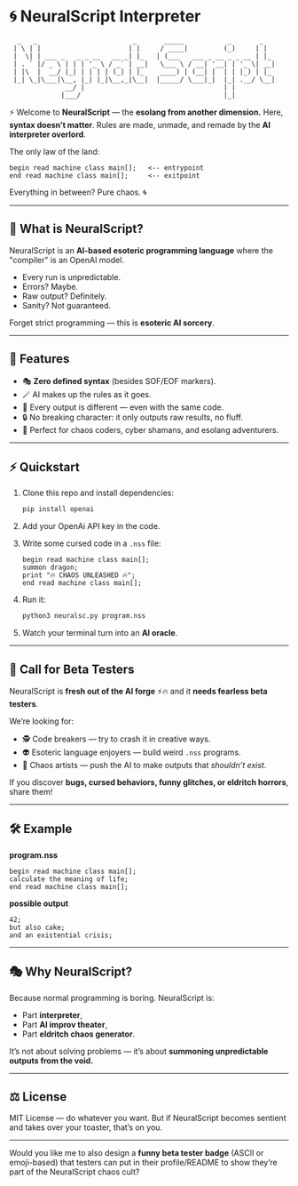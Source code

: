 # 🌀 NeuralScript Interpreter

```
  _   _                        _       _____           _       _   
 | \ | |                      | |     / ____|         (_)     | |  
 |  \| | ___ _   _ _ __   __ _| |_   | (___   ___ _ __ _ _ __ | |_ 
 | . ` |/ _ \ | | | '_ \ / _` | __|   \___ \ / __| '__| | '_ \| __|
 | |\  |  __/ |_| | | | | (_| | |_    ____) | (__| |  | | |_) | |_ 
 |_| \_|\___|\__, |_| |_|\__,_|\__|  |_____/ \___|_|  |_| .__/ \__|
              __/ |                                   | |         
             |___/                                    |_|         

```

⚡ Welcome to **NeuralScript** — the **esolang from another dimension.**
Here, **syntax doesn’t matter**. Rules are made, unmade, and remade by the **AI interpreter overlord**.

The only law of the land:

```
begin read machine class main[];   <-- entrypoint  
end read machine class main[];     <-- exitpoint  
```

Everything in between? Pure chaos. 🌀

---

## 🔮 What is NeuralScript?

NeuralScript is an **AI-based esoteric programming language** where the "compiler" is an OpenAI model.

* Every run is unpredictable.
* Errors? Maybe.
* Raw output? Definitely.
* Sanity? Not guaranteed.

Forget strict programming — this is **esoteric AI sorcery**.

---

## 🎲 Features

* 🎭 **Zero defined syntax** (besides SOF/EOF markers).
* 🪄 AI makes up the rules as it goes.
* 🧩 Every output is different — even with the same code.
* 🔒 No breaking character: it only outputs raw results, no fluff.
* 🧨 Perfect for chaos coders, cyber shamans, and esolang adventurers.

---

## ⚡ Quickstart

1. Clone this repo and install dependencies:

   ```bash
   pip install openai
   ```
2. Add your OpenAi API key in the code.
   
3. Write some cursed code in a `.nss` file:

   ```
   begin read machine class main[];
   summon dragon;  
   print "🔥 CHAOS UNLEASHED 🔥";  
   end read machine class main[];
   ```
4. Run it:

   ```bash
   python3 neuralsc.py program.nss
   ```
5. Watch your terminal turn into an **AI oracle**.

---

## 🧪 Call for Beta Testers

NeuralScript is **fresh out of the AI forge** ⚡🔥 and it **needs fearless beta testers**.

We’re looking for:

* 🕵️ Code breakers — try to crash it in creative ways.
* 👽 Esoteric language enjoyers — build weird `.nss` programs.
* 🎨 Chaos artists — push the AI to make outputs that *shouldn’t exist*.

If you discover **bugs, cursed behaviors, funny glitches, or eldritch horrors**, share them!

---

## 🛠 Example

**program.nss**

```
begin read machine class main[];
calculate the meaning of life;
end read machine class main[];
```

**possible output**

```
42;
but also cake;
and an existential crisis;
```

---

## 🎭 Why NeuralScript?

Because normal programming is boring.
NeuralScript is:

* Part **interpreter**,
* Part **AI improv theater**,
* Part **eldritch chaos generator**.

It’s not about solving problems — it’s about **summoning unpredictable outputs from the void.**

---

## ⚖️ License

MIT License — do whatever you want. But if NeuralScript becomes sentient and takes over your toaster, that’s on you.

---

Would you like me to also design a **funny beta tester badge** (ASCII or emoji-based) that testers can put in their profile/README to show they’re part of the NeuralScript chaos cult?
